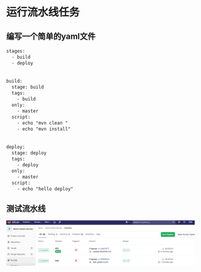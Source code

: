 # 运行流水线任务

## 编写一个简单的yaml文件

```
stages:
  - build
  - deploy
 

build:
  stage: build
  tags:
    - build
  only:
    - master
  script:
    - echo "mvn clean "
    - echo "mvn install"


deploy:
  stage: deploy
  tags:
    - deploy
  only:
    - master
  script:
    - echo "hello deploy"

```

## 测试流水线

![images](images/05-01.png)
